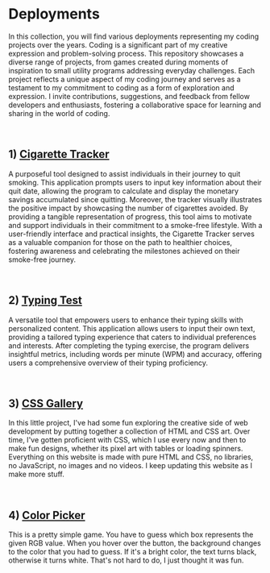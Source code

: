 # Deployments

In this collection, you will find various deployments representing my coding projects over the years. Coding is a significant part of my creative expression and problem-solving process. This repository showcases a diverse range of projects, from games created during moments of inspiration to small utility programs addressing everyday challenges. Each project reflects a unique aspect of my coding journey and serves as a testament to my commitment to coding as a form of exploration and expression. I invite contributions, suggestions, and feedback from fellow developers and enthusiasts, fostering a collaborative space for learning and sharing in the world of coding.

<br>

## 1) [Cigarette Tracker](https://saadpocalypse.github.io/Cigarette-Tracker/index.html)
A purposeful tool designed to assist individuals in their journey to quit smoking. This application prompts users to input key information about their quit date, allowing the program to calculate and display the monetary savings accumulated since quitting. Moreover, the tracker visually illustrates the positive impact by showcasing the number of cigarettes avoided. By providing a tangible representation of progress, this tool aims to motivate and support individuals in their commitment to a smoke-free lifestyle. With a user-friendly interface and practical insights, the Cigarette Tracker serves as a valuable companion for those on the path to healthier choices, fostering awareness and celebrating the milestones achieved on their smoke-free journey.

<br>

## 2) [Typing Test](https://saadpocalypse.github.io/Typing-Test/index.html)
A versatile tool that empowers users to enhance their typing skills with personalized content. This application allows users to input their own text, providing a tailored typing experience that caters to individual preferences and interests. After completing the typing exercise, the program delivers insightful metrics, including words per minute (WPM) and accuracy, offering users a comprehensive overview of their typing proficiency.

<br>

## 3) [CSS Gallery](https://saadpocalypse.github.io/CSS-Playground/)
In this little project, I've had some fun exploring the creative side of web development by putting together a collection of HTML and CSS art. Over time, I've gotten proficient with CSS, which I use every now and then to make fun designs, whether its pixel art with tables or loading spinners. Everything on this website is made with pure HTML and CSS, no libraries, no JavaScript, no images and no videos. I keep updating this website as I make more stuff.

<br>

## 4) [Color Picker](https://saadpocalypse.github.io/ColorPicker/)
This is a pretty simple game. You have to guess which box represents the given RGB value. When you hover over the button, the background changes to the color that you had to guess. If it's a bright color, the text turns black, otherwise it turns white. That's not hard to do, I just thought it was fun.


